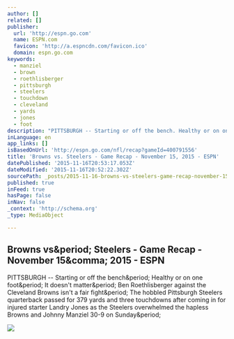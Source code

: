 ```yaml
---
author: []
related: []
publisher:
  url: 'http://espn.go.com'
  name: ESPN.com
  favicon: 'http://a.espncdn.com/favicon.ico'
  domain: espn.go.com
keywords:
  - manziel
  - brown
  - roethlisberger
  - pittsburgh
  - steelers
  - touchdown
  - cleveland
  - yards
  - jones
  - foot
description: "PITTSBURGH -- Starting or off the bench. Healthy or on one foot. It doesn't matter. Ben Roethlisberger against the Cleveland Browns isn't a fair fight. The hobbled Pittsburgh Steelers quarterback passed for 379 yards and three touchdowns after coming in for injured starter Landry Jones as the Steelers overwhelmed the hapless Browns and Johnny Manziel 30-9 on Sunday."
inLanguage: en
app_links: []
isBasedOnUrl: 'http://espn.go.com/nfl/recap?gameId=400791556'
title: 'Browns vs. Steelers - Game Recap - November 15, 2015 - ESPN'
datePublished: '2015-11-16T20:53:17.053Z'
dateModified: '2015-11-16T20:52:22.302Z'
sourcePath: _posts/2015-11-16-browns-vs-steelers-game-recap-november-15-2015-espn.md
published: true
inFeed: true
hasPage: false
inNav: false
_context: 'http://schema.org'
_type: MediaObject

---
```

<article style=""><h1>Browns vs&amp;period; Steelers - Game Recap - November 15&amp;comma; 2015 - ESPN</h1><p>PITTSBURGH -- Starting or off the bench&amp;period; Healthy or on one foot&amp;period; It doesn't matter&amp;period; Ben Roethlisberger against the Cleveland Browns isn't a fair fight&amp;period; The hobbled Pittsburgh Steelers quarterback passed for 379 yards and three touchdowns after coming in for injured starter Landry Jones as the Steelers overwhelmed the hapless Browns and Johnny Manziel 30-9 on Sunday&amp;period;</p><img src="http://a1.espncdn.com/combiner/i?img=/media/motion/2015/1115/dm_151115_nfl_browns_steelers/dm_151115_nfl_browns_steelers.jpg&amp;h=530&amp;scale=crop&amp;w=943&amp;location=origin" /></article>